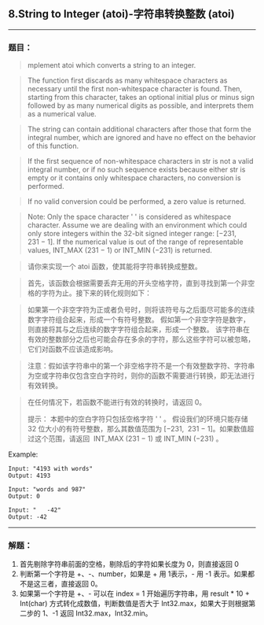 ## 8.String to Integer (atoi)-字符串转换整数 (atoi)

-------

### 题目：

>mplement atoi which converts a string to an integer.

>The function first discards as many whitespace characters as necessary until the first non-whitespace character is found. Then, starting from this character, takes an optional initial plus or minus sign followed by as many numerical digits as possible, and interprets them as a numerical value.

>The string can contain additional characters after those that form the integral number, which are ignored and have no effect on the behavior of this function.

>If the first sequence of non-whitespace characters in str is not a valid integral number, or if no such sequence exists because either str is empty or it contains only whitespace characters, no conversion is performed.

>If no valid conversion could be performed, a zero value is returned.

>Note:
Only the space character ' ' is considered as whitespace character.
Assume we are dealing with an environment which could only store integers within the 32-bit signed integer range: [−231,  231 − 1]. If the numerical value is out of the range of representable values, INT_MAX (231 − 1) or INT_MIN (−231) is returned.

> 请你来实现一个 atoi 函数，使其能将字符串转换成整数。

> 首先，该函数会根据需要丢弃无用的开头空格字符，直到寻找到第一个非空格的字符为止。接下来的转化规则如下：

> 如果第一个非空字符为正或者负号时，则将该符号与之后面尽可能多的连续数字字符组合起来，形成一个有符号整数。
假如第一个非空字符是数字，则直接将其与之后连续的数字字符组合起来，形成一个整数。
该字符串在有效的整数部分之后也可能会存在多余的字符，那么这些字符可以被忽略，它们对函数不应该造成影响。

> 注意：假如该字符串中的第一个非空格字符不是一个有效整数字符、字符串为空或字符串仅包含空白字符时，则你的函数不需要进行转换，即无法进行有效转换。

> 在任何情况下，若函数不能进行有效的转换时，请返回 0。
> 
> 提示：
> 本题中的空白字符只包括空格字符 ' ' 。
假设我们的环境只能存储 32 位大小的有符号整数，那么其数值范围为 [−231,  231 − 1]。如果数值超过这个范围，请返回  INT_MAX (231 − 1) 或 INT_MIN (−231) 。

Example:
```
Input: "4193 with words"
Output: 4193

Input: "words and 987"
Output: 0

Input: "   -42"
Output: -42
```
-------

### 解题：

1. 首先剔除字符串前面的空格，剔除后的字符如果长度为 0，则直接返回 0
2. 判断第一个字符是 +、-、number，如果是 + 用 1表示，- 用 -1 表示。如果都不是这三者，直接返回 0。
3. 如果第一个字符是 +、- 可以在 index = 1 开始遍历字符串，用 result * 10 + Int(char) 方式转化成数值，判断数值是否大于 Int32.max，如果大于则根据第二步的 1、-1 返回 Int32.max，Int32.min。
